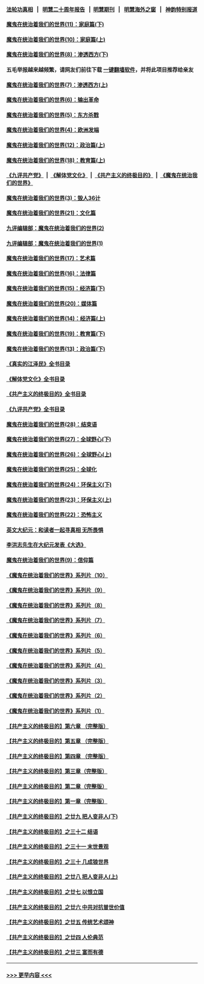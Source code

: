 #### [法轮功真相](https://github.com/gfw-breaker/truth/blob/master/README.md?t=0) &nbsp;&nbsp;|&nbsp;&nbsp; [明慧二十周年报告](https://github.com/gfw-breaker/mh-reports/blob/master/README.md?t=0) &nbsp;&nbsp;|&nbsp;&nbsp;[明慧期刊](https://github.com/gfw-breaker/mh-qikan) &nbsp;&nbsp;|&nbsp;&nbsp; [明慧海外之窗](https://github.com/gfw-breaker/mh-news/blob/master/README.md?t=0) &nbsp;&nbsp;|&nbsp;&nbsp; [神韵特别报道](https://github.com/gfw-breaker/mh-news/blob/master/shenyun.md?t=0)
#### [魔鬼在统治着我们的世界(11)：家庭篇(下)](../pages/nsc422/n10440961.md?t=11271450) 
#### [魔鬼在统治着我们的世界(10)：家庭篇(上)](../pages/nsc422/n10435448.md?t=11271450) 
#### [魔鬼在统治着我们的世界(8)：渗透西方(下)](../pages/nsc422/n10429603.md?t=11271450) 
#### 五毛举报越来越频繁，请网友们前往下载 [一键翻墙软件](https://github.com/gfw-breaker/ssr-accounts)，并将此项目推荐给亲友
#### [魔鬼在统治着我们的世界(7)：渗透西方(上)](../pages/nsc422/n10426013.md?t=11271450) 
#### [魔鬼在统治着我们的世界(6)：输出革命](../pages/nsc422/n10421536.md?t=11271450) 
#### [魔鬼在统治着我们的世界(5)：东方杀戮](../pages/nsc422/n10417707.md?t=11271450) 
#### [魔鬼在统治着我们的世界(4)：欧洲发端](../pages/nsc422/n10414890.md?t=11271450) 
#### [魔鬼在统治着我们的世界(12)：政治篇(上)](../pages/nsc422/n10444576.md?t=11271450) 
#### [魔鬼在统治着我们的世界(18)：教育篇(上)](../pages/nsc422/n10526970.md?t=11271450) 
#### [《九评共产党》](https://github.com/begood0513/9ping.md/blob/master/README.md) &nbsp;|&nbsp; [《解体党文化》](../../../../jtdwh.md/blob/master/README.md)  &nbsp;|&nbsp; [《共产主义的终极目的》](../../../../gczydzjmd.md/blob/master/README.md) &nbsp;|&nbsp; [《魔鬼在统治我们的世界》](../../../../mgztzwmdsj.md/blob/master/README.md) 
#### [魔鬼在统治着我们的世界(3)：毁人36计](../pages/nsc422/n10411583.md?t=11271450) 
#### [魔鬼在统治着我们的世界(21)：文化篇](../pages/nsc422/n10597706.md?t=11271450) 
#### [九评编辑部：魔鬼在统治着我们的世界(2)](../pages/nsc422/n10410036.md?t=11271450) 
#### [九评编辑部：魔鬼在统治着我们的世界(1)](../pages/nsc422/n10406825.md?t=11271450) 
#### [魔鬼在统治着我们的世界(17)：艺术篇](../pages/nsc422/n10499093.md?t=11271450) 
#### [魔鬼在统治着我们的世界(16)：法律篇](../pages/nsc422/n10485969.md?t=11271450) 
#### [魔鬼在统治着我们的世界(15)：经济篇(下)](../pages/nsc422/n10469975.md?t=11271450) 
#### [魔鬼在统治着我们的世界(20)：媒体篇](../pages/nsc422/n10586579.md?t=11271450) 
#### [魔鬼在统治着我们的世界(14)：经济篇(上)](../pages/nsc422/n10457370.md?t=11271450) 
#### [魔鬼在统治着我们的世界(19)：教育篇(下)](../pages/nsc422/n10564808.md?t=11271450) 
#### [魔鬼在统治着我们的世界(13)：政治篇(下)](../pages/nsc422/n10448270.md?t=11271450) 
#### [《真实的江泽民》全书目录](../pages/nsc422/n13721399.md?t=11271450) 
#### [《解体党文化》全书目录](../pages/nsc422/n13721157.md?t=11271450) 
#### [《共产主义的终极目的》全书目录](../pages/nsc422/n13721048.md?t=11271450) 
#### [《九评共产党》全书目录](../pages/nsc422/n13708085.md?t=11271450) 
#### [魔鬼在统治着我们的世界(28)：结束语](../pages/nsc422/n10936246.md?t=11271450) 
#### [魔鬼在统治着我们的世界(27)：全球野心(下)](../pages/nsc422/n10928319.md?t=11271450) 
#### [魔鬼在统治着我们的世界(26)：全球野心(上)](../pages/nsc422/n10900318.md?t=11271450) 
#### [魔鬼在统治着我们的世界(25)：全球化](../pages/nsc422/n10788205.md?t=11271450) 
#### [魔鬼在统治着我们的世界(24)：环保主义(下)](../pages/nsc422/n10695307.md?t=11271450) 
#### [魔鬼在统治着我们的世界(23)：环保主义(上)](../pages/nsc422/n10688613.md?t=11271450) 
#### [魔鬼在统治着我们的世界(22)：恐怖主义](../pages/nsc422/n10614727.md?t=11271450) 
#### [英文大纪元：和读者一起寻真相 无所畏惧](../pages/nsc422/n12542027.md?t=11271450) 
#### [李洪志先生在大纪元发表《大选》](../pages/nsc422/n12534746.md?t=11271450) 
#### [魔鬼在统治着我们的世界(9)：信仰篇](../pages/nsc422/n10432159.md?t=11271450) 
#### [《魔鬼在统治着我们的世界》系列片（10）](../pages/nsc422/n12292670.md?t=11271450) 
#### [《魔鬼在统治着我们的世界》系列片（9）](../pages/nsc422/n12290859.md?t=11271450) 
#### [《魔鬼在统治着我们的世界》系列片（8）](../pages/nsc422/n12287445.md?t=11271450) 
#### [《魔鬼在统治着我们的世界》系列片（7）](../pages/nsc422/n12283425.md?t=11271450) 
#### [《魔鬼在统治着我们的世界》系列片（6）](../pages/nsc422/n12282314.md?t=11271450) 
#### [《魔鬼在统治着我们的世界》系列片（5）](../pages/nsc422/n12281419.md?t=11271450) 
#### [《魔鬼在统治着我们的世界》系列片（4）](../pages/nsc422/n12274024.md?t=11271450) 
#### [《魔鬼在统治着我们的世界》系列片（3）](../pages/nsc422/n12271322.md?t=11271450) 
#### [《魔鬼在统治着我们的世界》系列片（2）](../pages/nsc422/n12269049.md?t=11271450) 
#### [《魔鬼在统治着我们的世界》系列片（1）](../pages/nsc422/n12267575.md?t=11271450) 
#### [【共产主义的终极目的】第六章 （完整版）](../pages/nsc422/n11428913.md?t=11271450) 
#### [【共产主义的终极目的】第五章 （完整版）](../pages/nsc422/n11428912.md?t=11271450) 
#### [【共产主义的终极目的】第四章 （完整版）](../pages/nsc422/n11428907.md?t=11271450) 
#### [【共产主义的终极目的】第三章（完整版）](../pages/nsc422/n11428848.md?t=11271450) 
#### [【共产主义的终极目的】第二章（完整版）](../pages/nsc422/n11428831.md?t=11271450) 
#### [【共产主义的终极目的】第一章（完整版）](../pages/nsc422/n11417651.md?t=11271450) 
#### [【共产主义的终极目的】之廿九 把人变非人(下)](../pages/nsc422/n11344140.md?t=11271450) 
#### [【共产主义的终极目的】之三十二 结语](../pages/nsc422/n11360535.md?t=11271450) 
#### [【共产主义的终极目的】之三十一 末世景观](../pages/nsc422/n11351129.md?t=11271450) 
#### [【共产主义的终极目的】之三十 几成狼世界](../pages/nsc422/n11348280.md?t=11271450) 
#### [【共产主义的终极目的】之廿八 把人变非人(上)](../pages/nsc422/n11340492.md?t=11271450) 
#### [【共产主义的终极目的】之廿七 以恨立国](../pages/nsc422/n11336944.md?t=11271450) 
#### [【共产主义的终极目的】之廿六 中共对抗普世价值](../pages/nsc422/n11324785.md?t=11271450) 
#### [【共产主义的终极目的】之廿五 传统艺术颂神](../pages/nsc422/n11296396.md?t=11271450) 
#### [【共产主义的终极目的】之廿四 人伦典范](../pages/nsc422/n11296397.md?t=11271450) 
#### [【共产主义的终极目的】之廿三 富而有德](../pages/nsc422/n11283598.md?t=11271450) 

----
#### [ >>> 更早内容 <<< ](../indexes/nsc422-earlier.md)
